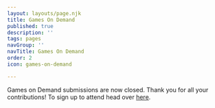 ```yaml
---
layout: layouts/page.njk
title: Games On Demand
published: true
description: ''
tags: pages
navGroup: ''
navTitle: Games On Demand
order: 2
icon: games-on-demand

---
```

Games on Demand submissions are now closed. Thank you for all your contributions! To sign up to attend head over [here](/events).

<!--We're looking for GMs to run in the Games On Demand room for the Goats Gruff and possibly a few other adventurous players.

Games on Demand time slots are 4 hours long. In each slot you can run either a single 4-hour game or two 2-hour games. Either way we ask that you offer two different games for players to choose. If you would like to offer four games, submit the form twice.

[Games on Demand: How it works!](/games-on-demand-how-it-works){.icon-games-on-demand}

**Free admission:** attendees who sign up for any combination of 8+ hours of running events, GMing in Games on Demand, or volunteer shifts get a free 4-day badge to attend the con.-->